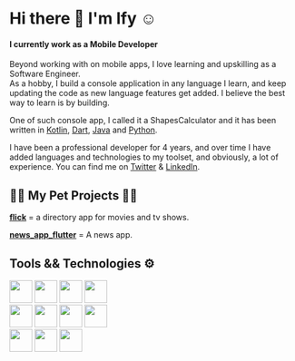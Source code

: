 # Hi there 👋 I'm Ify :relaxed:
#### I currently work as a Mobile Developer

Beyond working with on mobile apps, I love learning and upskilling as a Software Engineer.  
As a hobby, I build a console application in any language I learn, and keep updating the code as new language features get added. I believe the best way to learn is by building.  

One of such console app, I called it a ShapesCalculator and it has been written in [Kotlin](https://github.com/rexfilius/ShapesCalculator-Kotlin), [Dart](https://github.com/rexfilius/ShapesCalculator-Dart), [Java](https://github.com/rexfilius/ShapesCalculator-Java) and [Python](https://github.com/rexfilius/ShapesCalculator-Python).  

I have been a professional developer for 4 years, and over time I have added languages and technologies to my toolset, and obviously, a lot of experience. You can find me on [Twitter](https://twitter.com/rex_filius) & [LinkedIn](https://linkedin.com/in/ifykelvinosakwe).


## :construction_worker_man: My Pet Projects :man_technologist:
**[flick](https://github.com/rexfilius/flick)** = a directory app for movies and tv shows.

**[news_app_flutter](https://github.com/rexfilius/news_app_flutter)** = A news app.

## Tools && Technologies :gear:
<div align="left">
<img src="https://img.shields.io/badge/kotlin-%230095D5.svg?&style=for-the-badge&logo=kotlin&logoColor=white" height="40"/>
<img src="https://img.shields.io/badge/dart-%230175C2.svg?&style=for-the-badge&logo=dart&logoColor=white" height="40"/>
<img src="https://img.shields.io/badge/java-%23ED8B00.svg?&style=for-the-badge&logo=java&logoColor=white" height="40"/>
<img src="https://img.shields.io/badge/python%20-%23039BE5.svg?&style=for-the-badge&logo=python" height="40"/>
</div>

<div align="left">
<img src ="https://img.shields.io/badge/sqlite-%2307405e.svg?&style=for-the-badge&logo=sqlite&logoColor=white" height="40"/>
<img src ="https://img.shields.io/badge/mysql-%2307405e.svg?&style=for-the-badge&logo=mysql&logoColor=white" height="40"/>
<img src ="https://img.shields.io/badge/springboot-%2307405e.svg?&style=for-the-badge&logo=springboot&logoColor=white" height="40"/>
<img src ="https://img.shields.io/badge/android-%2307405e.svg?&style=for-the-badge&logo=android&logoColor=white" height="40"/>
</div>

<div align="left">
<img src="https://img.shields.io/badge/Flutter%20-%2302569B.svg?&style=for-the-badge&logo=Flutter&logoColor=white" height="40"/>
<img src="https://img.shields.io/badge/git%20-%23F05033.svg?&style=for-the-badge&logo=git&logoColor=white" height="40"/>
<img src="https://img.shields.io/badge/github%20-%23121011.svg?&style=for-the-badge&logo=github&logoColor=white" height="40"/>
</div>

<!-- ### :point_right: [Checkout my CV](https://drive.google.com/drive/folders/1-9CYgkAveISY8Zu60EDImhuuHrcRXgff) -->
